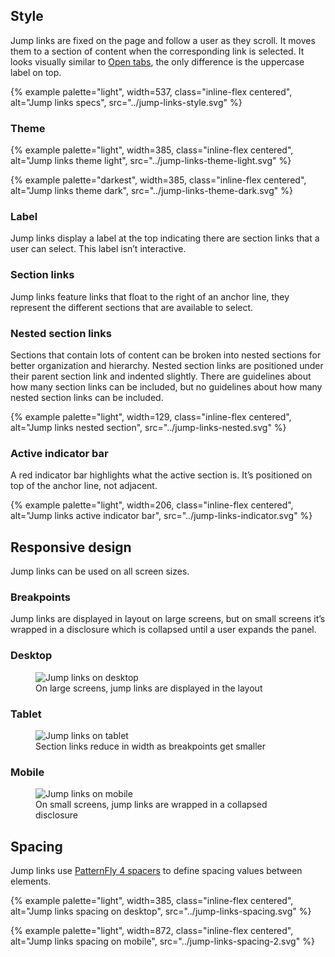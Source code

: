 
## Style

  Jump links are fixed on the page and follow a user as they scroll. It moves 
  them to a section of content when the corresponding link is selected. It looks 
  visually similar to <a href=".../tabs">Open tabs</a>, the only difference is 
  the uppercase label on top.

  {% example palette="light",
             width=537,
             class="inline-flex centered",
             alt="Jump links specs",
             src="../jump-links-style.svg" %}

### Theme

  {% example palette="light",
             width=385,
             class="inline-flex centered",
             alt="Jump links theme light",
             src="../jump-links-theme-light.svg" %}

  {% example palette="darkest",
             width=385,
             class="inline-flex centered",
             alt="Jump links theme dark",
             src="../jump-links-theme-dark.svg" %}

### Label
  Jump links display a label at the top indicating there are section links that 
  a user can select. This label isn’t interactive.

### Section links
  Jump links feature links that float to the right of an anchor line, they 
  represent the different sections that are available to select.

### Nested section links
  Sections that contain lots of content can be broken into nested sections for 
  better organization and hierarchy. Nested section links are positioned under 
  their parent section link and indented slightly. There are guidelines about 
  how many section links can be included, but no guidelines about how many 
  nested section links can be included.

  {% example palette="light",
             width=129,
             class="inline-flex centered",
             alt="Jump links nested section",
             src="../jump-links-nested.svg" %}

### Active indicator bar
  A red indicator bar highlights what the active section is. It’s positioned on 
  top of the anchor line, not adjacent.

  {% example palette="light",
             width=206,
             class="inline-flex centered",
             alt="Jump links active indicator bar",
             src="../jump-links-indicator.svg" %}


## Responsive design
  Jump links can be used on all screen sizes.

### Breakpoints
  Jump links are displayed in layout on large screens, but on small screens it’s 
  wrapped in a disclosure which is collapsed until a user expands the panel.

### Desktop

  <figure>
    <img src="{{ '../jump-links-responsive-desktop.svg' | url }}" alt="Jump links on desktop" style="">
    <figcaption class="footnote">
      On large screens, jump links are displayed in the layout
    </figcaption>
  </figure>

### Tablet

  <figure>
    <img src="{{ '../jump-links-responsive-tablet.svg' | url }}" alt="Jump links on tablet" style="--inline-img-max-width:768px;">
    <figcaption class="footnote">
      Section links reduce in width as breakpoints get smaller
    </figcaption>
  </figure>

### Mobile
  <figure>
    <img src="{{ '../jump-links-responsive-mobile.svg' | url }}" alt="Jump links on mobile" style="--inline-img-max-width:360px;">
    <figcaption class="footnote">
      On small screens, jump links are wrapped in a collapsed disclosure
    </figcaption>
  </figure>


## Spacing

  Jump links use [PatternFly 4 
  spacers](https://www.patternfly.org/v4/guidelines/spacers) to define 
  spacing values between elements.

  {% example palette="light",
             width=385,
             class="inline-flex centered",
             alt="Jump links spacing on desktop",
             src="../jump-links-spacing.svg" %}

  {% example palette="light",
             width=872,
             class="inline-flex centered",
             alt="Jump links spacing on mobile",
             src="../jump-links-spacing-2.svg" %}

